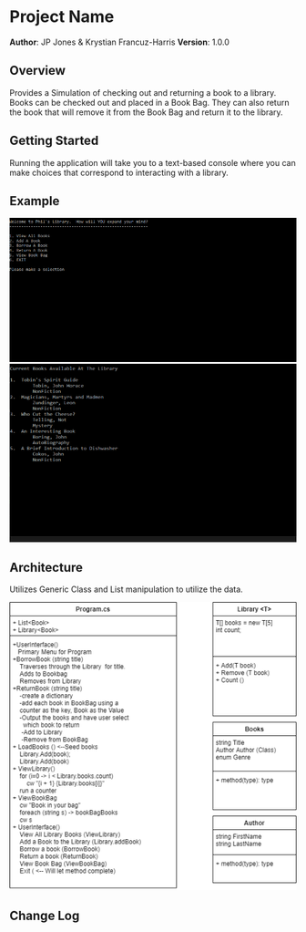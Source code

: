 # Project Name

**Author**: JP Jones & Krystian Francuz-Harris
**Version**: 1.0.0

## Overview
Provides a Simulation of checking out and returning a book to a library.  Books can be checked out and placed in a Book Bag.  They can also
return the book that will remove it from the Book Bag and return it to the library.

## Getting Started
Running the application will take you to a text-based console where you can make choices that correspond to interacting
with a library.

## Example

![Main Menu Screen](./assets/MainMenu.png)
![List Of All Books In Library](./assets/ViewAllBooks.png)

## Architecture
Utilizes Generic Class and List manipulation to utilize the data.

![UML Diagram](./assets/UML_Lab08.png)
## Change Log
